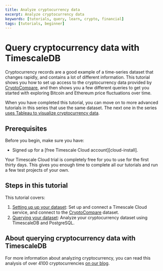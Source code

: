 ```yaml
---
title: Analyze cryptocurrency data
excerpt: Analyze cryptocurrency data
keywords: [tutorials, query, learn, crypto, financial]
tags: [tutorials, beginner]
---
```


# Query cryptocurrency data with TimescaleDB

Cryptocurrency records are a good example of a time-series dataset that changes
rapidly, and contains a lot of different information. This tutorial shows you
how to set up access to the cryptocurrency data provided by
[CryptoCompare][cryptocompare], and then shows you a few different queries to
get you started with exploring Bitcoin and Ethereum price fluctuations over time.

When you have completed this tutorial, you can move on to more advanced
tutorials in this series that use the same dataset. The next one in the series
[uses Tableau to visualize cryptocurrency data][tutorial-tableau].

## Prerequisites

Before you begin, make sure you have:

*   Signed up for a [free Timescale Cloud account][cloud-install].

<highlight type="cloud" header="Run all tutorials free" button="Try for free">
Your Timescale Cloud trial is completely free for you to use for the first
thirty days. This gives you enough time to complete all our tutorials and run
a few test projects of your own.
</highlight>

## Steps in this tutorial

This tutorial covers:

1.  [Setting up up your dataset][dataset-crypto]: Set up and connect a Timescale
    Cloud service, and connect to the [CryptoCompare][cryptocompare] dataset.
1.  [Querying your dataset][query-crypto]: Analyze your cryptocurrency dataset
    using TimescaleDB and PostgreSQL.

## About querying cryptocurrency data with TimescaleDB

For more information about analyzing cryptocurrency, you can read
this analysis of over 4100 cryptocurrencies [on our blog][crypto-blog].

[install-docs]: install/:currentVersion:/
[psql]: timescaledb/:currentVersion:/how-to-guides/connecting/
[dataset-crypto]: /timescaledb/tutorials/analyze_crypto/dataset-crypto/
[query-crypto]: /timescaledb/tutorials/analyze_crypto/query-crypto/
[crypto-blog]: https://blog.timescale.com/blog/analyzing-bitcoin-ethereum-and-4100-other-cryptocurrencies-using-postgresql-and-timescaledb/
[cryptocompare]: https://www.cryptocompare.com
[tutorial-tableau]: /timescaledb/:currentVersion:/tutorials/visualize-with-tableau/

